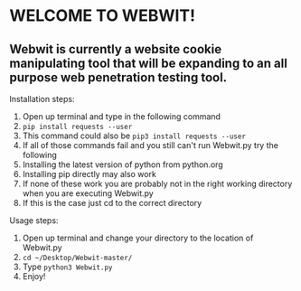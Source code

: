 # WELCOME TO WEBWIT!

## Webwit is currently a website cookie manipulating tool that will be expanding to an all purpose web penetration testing tool.

Installation steps:
1. Open up terminal and type in the following command
2. ```pip install requests --user```
3. This command could also be ```pip3 install requests --user```
4. If all of those commands fail and you still can't run Webwit.py try the following
5. Installing the latest version of python from python.org
6. Installing pip directly may also work
7. If none of these work you are probably not in the right working directory when you are executing Webwit.py
8. If this is the case just cd to the correct directory

Usage steps:
1. Open up terminal and change your directory to the location of Webwit.py
2. ```cd ~/Desktop/Webwit-master/```
3. Type ```python3 Webwit.py```
4. Enjoy!
